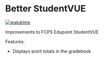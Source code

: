 # Better StudentVUE

[![wakatime](https://wakatime.com/badge/github/krishnans2006/better-studentvue.svg)](https://wakatime.com/badge/github/krishnans2006/better-studentvue)

Improvements to FCPS Edupoint StudentVUE

Features:
- Displays point totals in the gradebook
